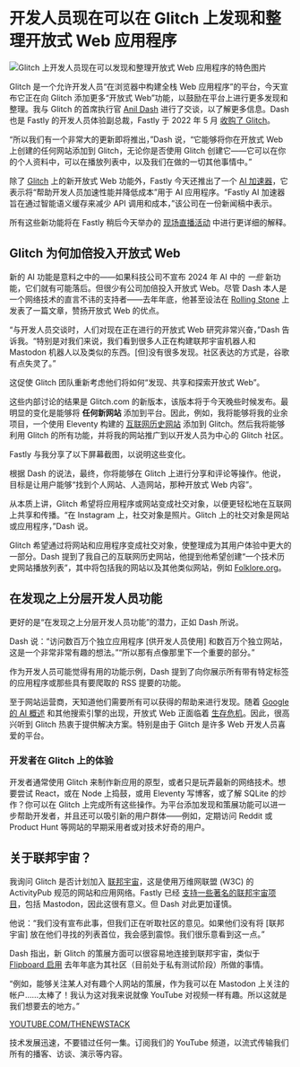 # 开发人员现在可以在 Glitch 上发现和整理开放式 Web 应用程序

![Glitch 上开发人员现在可以发现和整理开放式 Web 应用程序的特色图片](https://cdn.thenewstack.io/media/2024/06/5466c9f8-getty-images-sjt82addq-4-unsplash-1024x576.jpg)

Glitch 是一个允许开发人员“在浏览器中构建全栈 Web 应用程序”的平台，今天宣布它正在向 Glitch 添加更多“开放式 Web”功能，以鼓励在平台上进行更多发现和整理。我与 Glitch 的首席执行官 [Anil Dash](https://www.linkedin.com/in/anildash/) 进行了交谈，以了解更多信息。Dash 也是 Fastly 的开发人员体验副总裁，Fastly 于 2022 年 5 月 [收购了 Glitch](https://thenewstack.io/glitch-fastly-developer-experience/)。

“所以我们有一个非常大的更新即将推出，”Dash 说，“它能够将你在开放式 Web 上创建的任何网站添加到 Glitch，无论你是否使用 Glitch 创建它——它可以在你的个人资料中，可以在播放列表中，以及我们在做的一切其他事情中。”

除了 [Glitch](https://glitch.com/) 上的新开放式 Web 功能外，Fastly 今天还推出了一个 [AI 加速器](http://fastly.com/ai)，它表示将“帮助开发人员加速性能并降低成本”用于 AI 应用程序。“Fastly AI 加速器旨在通过智能语义缓存来减少 API 调用和成本，”该公司在一份新闻稿中表示。

所有这些新功能将在 Fastly 稍后今天举办的 [现场直播活动](https://www.fastly.com/instant) 中进行更详细的解释。

## Glitch 为何加倍投入开放式 Web

新的 AI 功能是意料之中的——如果科技公司不宣布 2024 年 AI 中的 *一些* 新功能，它们就有可能落后。但很少有公司加倍投入开放式 Web。尽管 Dash 本人是一个网络技术的直言不讳的支持者——去年年底，他甚至设法在 [Rolling Stone](https://www.rollingstone.com/culture/culture-commentary/internet-future-about-to-get-weird-1234938403/) 上发表了一篇文章，赞扬开放式 Web 的优点。

“与开发人员交谈时，人们对现在正在进行的开放式 Web 研究非常兴奋，”Dash 告诉我。“特别是对我们来说，我们看到很多人正在构建联邦宇宙机器人和 Mastodon 机器人以及类似的东西。[但]没有很多发现。社区表达的方式是，谷歌有点失灵了。”

这促使 Glitch 团队重新考虑他们将如何“发现、共享和探索开放式 Web”。

这些内部讨论的结果是 Glitch.com 的新版本，该版本将于今天晚些时候发布。最明显的变化是能够将 **任何新网站** 添加到平台。因此，例如，我将能够将我的业余项目，一个使用 Eleventy 构建的 [互联网历史网站](https://cybercultural.com/) 添加到 Glitch。然后我将能够利用 Glitch 的所有功能，并将我的网站推广到以开发人员为中心的 Glitch 社区。

Fastly 与我分享了以下屏幕截图，以说明这些变化。

根据 Dash 的说法，最终，你将能够在 Glitch 上进行分享和评论等操作。他说，目标是让用户能够“找到个人网站、人造网站，那种开放式 Web 内容”。

从本质上讲，Glitch 希望将应用程序或网站变成社交对象，以便更轻松地在互联网上共享和传播。“在 Instagram 上，社交对象是照片。Glitch 上的社交对象是网站或应用程序，”Dash 说。

Glitch 希望通过将网站和应用程序变成社交对象，使整理成为其用户体验中更大的一部分。Dash 提到了我自己的互联网历史网站，他提到他希望创建“一个技术历史网站播放列表”，其中将包括我的网站以及其他类似网站，例如 [Folklore.org](http://folklore.org)。

## 在发现之上分层开发人员功能

更好的是“在发现之上分层开发人员功能”的潜力，正如 Dash 所说。

Dash 说：“访问数百万个独立应用程序 [供开发人员使用] 和数百万个独立网站，这是一个非常非常有趣的想法。”“所以那有点像那里下一个重要的部分。”

作为开发人员可能觉得有用的功能示例，Dash 提到了向你展示所有带有特定标签的应用程序或那些具有要爬取的 RSS 提要的功能。

至于网站运营商，天知道他们需要所有可以获得的帮助来进行发现。随着 [Google 的 AI 概述](https://thenewstack.io/devs-get-ai-pixie-dust-at-google-i-o-but-no-search-updates/) 和其他搜索引擎的出现，开放式 Web 正面临着 [生存危机](https://thenewstack.io/as-search-engines-become-ai-chatbots-what-can-publishers-do/)。因此，很高兴听到 Glitch 热衷于提供解决方案。特别是由于 Glitch 是许多 Web 开发人员喜爱的平台。
### 开发者在 Glitch 上的体验

开发者通常使用 Glitch 来制作新应用的原型，或者只是玩弄最新的网络技术。想要尝试 React，或在 Node 上捣鼓，或用 Eleventy 写博客，或了解 SQLite 的炒作？你可以在 Glitch 上完成所有这些操作。为平台添加发现和策展功能可以进一步帮助开发者，并且还可以吸引新的用户群体——例如，定期访问 Reddit 或 Product Hunt 等网站的早期采用者或对技术好奇的用户。

## 关于联邦宇宙？

我询问 Glitch 是否计划加入 [联邦宇宙](https://thenewstack.io/the-creator-of-activitypub-on-whats-next-for-the-fediverse/)，这是使用万维网联盟 (W3C) 的 ActivityPub 规范的网站和应用网络。Fastly 已经 [支持一些著名的联邦宇宙项目](https://thenewstack.io/anil-dash-on-mastodon-joining-fastlys-open-source-program/)，包括 Mastodon，因此这很有意义。但 Dash 对此更加谨慎。

他说：“我们没有宣布此事，但我们正在听取社区的意见。如果他们没有将 [联邦宇宙] 放在他们寻找的列表首位，我会感到震惊。我们很乐意看到这一点。”

Dash 指出，新 Glitch 的策展方面可以很容易地连接到联邦宇宙，类似于 [Flipboard 启用](https://about.flipboard.com/inside-flipboard/flipboard-begins-to-federate/) 去年年底为其社区（目前处于私有测试阶段）所做的事情。

“例如，能够关注某人对有趣个人网站的策展，作为我可以在 Mastodon 上关注的帐户……太棒了！我认为这对我来说就像 YouTube 对视频一样有趣。所以这就是我们想要去的地方。”

[YOUTUBE.COM/THENEWSTACK](https://youtube.com/thenewstack?sub_confirmation=1)

技术发展迅速，不要错过任何一集。订阅我们的 YouTube 频道，以流式传输我们所有的播客、访谈、演示等内容。